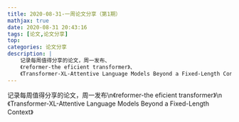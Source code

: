 ```yaml
---
title: 2020-08-31-一周论文分享（第1期）
mathjax: true
date: 2020-08-31 20:43:16
tags: [论文,论文分享]
top: 
categories: 论文分享
description: |
	记录每周值得分享的论文，周一发布、
	《reformer-the eficient transformer》、
	《Transformer-XL-Attentive Language Models Beyond a Fixed-Length Context》
---
```


记录每周值得分享的论文，周一发布\n《reformer-the eficient transformer》\n《Transformer-XL-Attentive Language Models Beyond a Fixed-Length Context》
